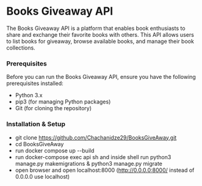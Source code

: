 # Books Giveaway API

The Books Giveaway API is a platform that enables book enthusiasts to share and exchange their favorite books with others. This API allows users to list books for giveaway, browse available books, and manage their book collections.

### Prerequisites

Before you can run the Books Giveaway API, ensure you have the following prerequisites installed:

- Python 3.x
- pip3 (for managing Python packages)
- Git (for cloning the repository)

### Installation & Setup

 - git clone https://github.com/Chachanidze29/BooksGiveAway.git
 - cd BooksGiveAway
 - run docker compose up --build
 - run docker-compose exec api sh and inside shell run python3 manage.py makemigrations & python3 manage.py migrate
 - open browser and open localhost:8000 (http://0.0.0.0:8000/ instead of 0.0.0.0 use localhost)